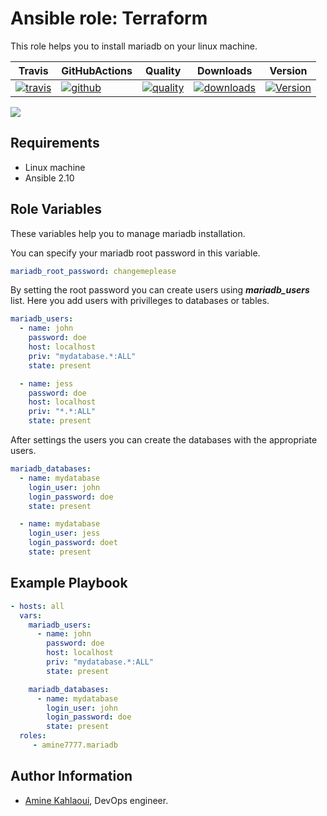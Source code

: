 Ansible role: Terraform
=========

This role helps you to install mariadb on your linux machine.


|Travis|GitHubActions|Quality|Downloads|Version|
|------|-------------|-------|---------|-------|
|[![travis](https://travis-ci.com/amine7777/ansible-role-mariadb.svg?branch=master)](https://travis-ci.com/amine7777/ansible-role-mariadb)|[![github](https://github.com/amine7777/ansible-role-mariadb/workflows/CI/badge.svg)](https://github.com/amine7777/ansible-role-mariadb/actions)|[![quality](https://img.shields.io/ansible/quality/52042)](https://galaxy.ansible.com/amine7777/mariadb)|[![downloads](https://img.shields.io/ansible/role/d/52042)](https://galaxy.ansible.com/amine7777/mariadb)|[![Version](https://img.shields.io/github/release/amine7777/ansible-role-mariadb.svg)](https://github.com/amine7777/ansible-role-mariadb/releases/)|

![](mariadb.jpg)

Requirements
------------
- Linux machine
- Ansible 2.10

Role Variables
--------------
These variables help you to manage mariadb installation.

You can specify your mariadb root password in this variable.
```yaml
mariadb_root_password: changemeplease
```
By setting the root password you can create users using ***mariadb_users*** list.
Here you add users with privilleges to databases or tables.
```yaml
mariadb_users:
  - name: john
    password: doe
    host: localhost
    priv: "mydatabase.*:ALL"
    state: present

  - name: jess
    password: doe
    host: localhost
    priv: "*.*:ALL"
    state: present
```
After settings the users you can create the databases with the appropriate users.
```yaml
mariadb_databases:
  - name: mydatabase
    login_user: john
    login_password: doe
    state: present

  - name: mydatabase
    login_user: jess
    login_password: doet
    state: present
```

Example Playbook
----------------

```yaml
- hosts: all
  vars:
    mariadb_users:
      - name: john
        password: doe
        host: localhost
        priv: "mydatabase.*:ALL"
        state: present

    mariadb_databases:
      - name: mydatabase
        login_user: john
        login_password: doe
        state: present
  roles:
     - amine7777.mariadb
```

Author Information
------------------

- [Amine Kahlaoui](https://github.com/amine7777), DevOps engineer.

